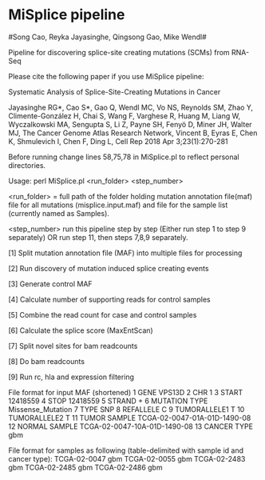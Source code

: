 # MiSplice pipeline #

#Song Cao, Reyka Jayasinghe, Qingsong Gao, Mike Wendl#

Pipeline for discovering splice-site creating mutations (SCMs) from RNA-Seq

Please cite the following paper if you use MiSplice pipeline:

Systematic Analysis of Splice-Site-Creating Mutations in Cancer

Jayasinghe RG*, Cao S*, Gao Q, Wendl MC, Vo NS, Reynolds SM, Zhao Y, Climente-González H, Chai S, Wang F, Varghese R, Huang M, Liang W, Wyczalkowski MA, Sengupta S, Li Z, Payne SH, Fenyö D, Miner JH, Walter MJ, The Cancer Genome Atlas Research Network, Vincent B, Eyras E, Chen K, Shmulevich I, Chen F, Ding L,
Cell Rep 2018 Apr 3;23(1):270-281


Before running change lines 58,75,78 in MiSplice.pl to reflect personal directories.

Usage: perl MiSplice.pl <run_folder> <step_number>

<run_folder> = full path of the folder holding mutation annotation file(maf) file for all mutations (misplice.input.maf) and file for the sample list (currently named as Samples).

<step_number> run this pipeline step by step (Either run step 1 to step 9 separately) OR run step 11, then steps 7,8,9 separately.

[1] Split mutation annotation file (MAF) into multiple files for processing

[2] Run discovery of mutation induced splice creating events

[3] Generate control MAF

[4] Calculate number of supporting reads for control samples

[5] Combine the read count for case and control samples
        
[6] Calculate the splice score (MaxEntScan)

[7] Split novel sites for bam readcounts 

[8] Do bam readcounts

[9] Run rc, hla and expression filtering 

File format for input MAF (shortened)
     1	GENE	VPS13D
     2	CHR	1
     3	START	12418559
     4	STOP	12418559
     5	STRAND	+
     6	MUTATION TYPE	Missense_Mutation
     7	TYPE	SNP
     8	REFALLELE	C
     9	TUMORALLELE1	T
    10	TUMORALLELE2	T
    11	TUMOR SAMPLE	TCGA-02-0047-01A-01D-1490-08
    12	NORMAL SAMPLE	TCGA-02-0047-10A-01D-1490-08
    13	CANCER TYPE gbm

File format for samples as following (table-delimited with sample id and cancer type):
	TCGA-02-0047    gbm
	TCGA-02-0055    gbm
	TCGA-02-2483    gbm
	TCGA-02-2485    gbm
	TCGA-02-2486    gbm

